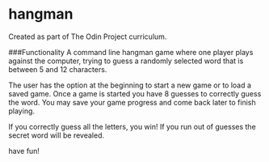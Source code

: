 # hangman
Created as part of The Odin Project curriculum.

###Functionality
A command line hangman game where one player plays against the computer, trying to guess a randomly selected word that is between 5 and 12 characters. 

The user has the option at the beginning to start a new game or to load a saved game. Once a game is started you have 8 guesses to correctly guess the word. You may save your game progress and come back later to finish playing. 

If you correctly guess all the letters, you win! If you run out of guesses the secret word will be revealed. 

have fun!
